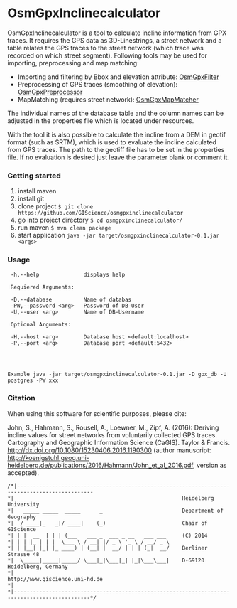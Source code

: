 # OsmGpxInclinecalculator
OsmGpxInclinecalculator is a tool to calculate incline information from GPX traces. It requires the GPS data as 3D-Linestrings, a street network and a table relates the GPS traces to the street network (which trace was recorded on which street segment).
Following tools may be used for importing, preprocessing and map matching:
- Importing and filtering by Bbox and elevation attribute: [OsmGpxFilter](https://github.com/GIScience/osmgpxfilter)
- Preprocessing of GPS traces (smoothing of elevation): [OsmGpxPreprocessor](https://github.com/GIScience/osmgpxpreprocessor)
- MapMatching (requires street network): [OsmGpxMapMatcher](https://github.com/GIScience/osmgpxmapmatcher)

The individual names of the database table and the column names can be adjusted in the properties file which is located under resources.

With the tool it is also possible to calculate the incline from a DEM in geotif format (such as SRTM), which is used to evaluate the incline calculated from GPS traces. The path to the geotiff file has to be set in the properties file. If no evaluation is desired just leave the parameter blank or comment it.




### Getting started

1. install maven
2. install git
3. clone project `$ git clone https://github.com/GIScience/osmgpxinclinecalculator`
4. go into project directory `$ cd osmgpxinclinecalculator/`
5. run maven `$ mvn clean package`
6. start application `java -jar target/osmgpxinclinecalculator-0.1.jar <args>`

### Usage
```
 -h,--help              displays help
 
 Requiered Arguments:
 
 -D,--database          Name of databas
 -PW,--password <arg>   Password of DB-User
 -U,--user <arg>        Name of DB-Username
 
 Optional Arguments:

 -H,--host <arg>        Database host <default:localhost>
 -P,--port <arg>        Database port <default:5432>

 


Example java -jar target/osmgpxinclinecalculator-0.1.jar -D gpx_db -U postgres -PW xxx

 ```

### Citation

When using this software for scientific purposes, please cite:

John, S., Hahmann, S., Rousell, A., Loewner, M., Zipf, A. (2016): Deriving incline values for street networks from voluntarily collected GPS traces. Cartography and Geographic Information Science (CaGIS). Taylor & Francis. http://dx.doi.org/10.1080/15230406.2016.1190300 (author manuscript: http://koenigstuhl.geog.uni-heidelberg.de/publications/2016/Hahmann/John_et_al_2016.pdf, version as accepted).
 
 
 
 
 ```
 /*|----------------------------------------------------------------------------------------------
 *|														Heidelberg University
 *|	  _____ _____  _____      _                     	Department of Geography		
 *|	 / ____|_   _|/ ____|    (_)                    	Chair of GIScience
 *|	| |  __  | | | (___   ___ _  ___ _ __   ___ ___ 	(C) 2014
 *|	| | |_ | | |  \___ \ / __| |/ _ \ '_ \ / __/ _ \	
 *|	| |__| |_| |_ ____) | (__| |  __/ | | | (_|  __/	Berliner Strasse 48								
 *|	 \_____|_____|_____/ \___|_|\___|_| |_|\___\___|	D-69120 Heidelberg, Germany	
 *|	        	                                       	http://www.giscience.uni-hd.de
 *|								
 *|----------------------------------------------------------------------------------------------*/
 ```
 
